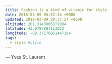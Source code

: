 ```yaml
---
title: Fashion is a kind of vitamin for style
date: 2018-03-09 05:52:14 +0000
updated: 2018-03-09 20:37:54 +0000
altitude: 261.3143005371094
latitude: 43.0787887113022
longitude: -89.37176051447194
tags:
  - style #style
---
```

— Yves St. Laurent